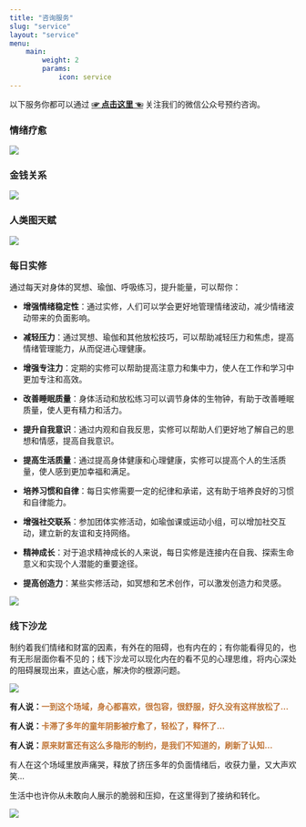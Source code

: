 ```yaml
---
title: "咨询服务"
slug: "service"
layout: "service"
menu:
    main: 
        weight: 2
        params:
            icon: service
---
```


以下服务你都可以通过 [**☞ 点击这里 ☜**](/about/#联系)  关注我们的微信公众号预约咨询。

### 情绪疗愈

![](emotion.jpg)

### 金钱关系

![](wealth.jpeg)

### 人类图天赋

![](human.jpg)

### 每日实修

通过每天对身体的冥想、瑜伽、呼吸练习，提升能量，可以帮你：

-   **增强情绪稳定性**：通过实修，人们可以学会更好地管理情绪波动，减少情绪波动带来的负面影响。

-   **减轻压力**：通过冥想、瑜伽和其他放松技巧，可以帮助减轻压力和焦虑，提高情绪管理能力，从而促进心理健康。
-   **增强专注力**：定期的实修可以帮助提高注意力和集中力，使人在工作和学习中更加专注和高效。
-   **改善睡眠质量**：身体活动和放松练习可以调节身体的生物钟，有助于改善睡眠质量，使人更有精力和活力。
-   **提升自我意识**：通过内观和自我反思，实修可以帮助人们更好地了解自己的思想和情感，提高自我意识。
-   **提高生活质量**：通过提高身体健康和心理健康，实修可以提高个人的生活质量，使人感到更加幸福和满足。
-   **培养习惯和自律**：每日实修需要一定的纪律和承诺，这有助于培养良好的习惯和自律能力。
-   **增强社交联系**：参加团体实修活动，如瑜伽课或运动小组，可以增加社交互动，建立新的友谊和支持网络。
-   **精神成长**：对于追求精神成长的人来说，每日实修是连接内在自我、探索生命意义和实现个人潜能的重要途径。
-   **提高创造力**：某些实修活动，如冥想和艺术创作，可以激发创造力和灵感。

![](day.jpg)

### 线下沙龙

制约着我们情绪和财富的因素，有外在的阻碍，也有内在的；有你能看得见的，也有无形层面你看不见的；线下沙龙可以现化内在的看不见的心理思维，将内心深处的阻碍展现出来，直达心底，解决你的根源问题。

![](salon1.jpg)

**有人说：**<span  style="color: #bf7334; font-weight: bold;">一到这个场域，身心都喜欢，很包容，很舒服，好久没有这样放松了…</span>

**有人说：**<span  style="color: #bf7334; font-weight: bold;">卡滞了多年的童年阴影被疗愈了，轻松了，释怀了…</span>

**有人说：**<span  style="color: #bf7334; font-weight: bold;">原来财富还有这么多隐形的制约，是我们不知道的，刷新了认知…</span>

有人在这个场域里放声痛哭，释放了挤压多年的负面情绪后，收获力量，又大声欢笑…

生活中也许你从未敢向人展示的脆弱和压抑，在这里得到了接纳和转化。

![](salon2.jpg)

